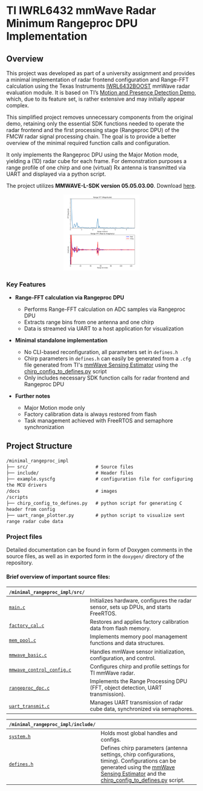 # TI IWRL6432 mmWave Radar Minimum Rangeproc DPU Implementation

## Overview  
This project was developed as part of a university assignment and provides a minimal implementation of radar frontend configuration and Range-FFT calculation using the Texas Instruments [IWRL6432BOOST](https://www.ti.com/tool/IWRL6432BOOST) mmWave radar evaluation module. It is based on TI’s [Motion and Presence Detection Demo](https://dev.ti.com/tirex/explore/node?node=A__AGKSp6XJSIVonQK9nNyYLg__MMWAVE-L-SDK__BHQ90AU__LATEST), which, due to its feature set, is rather extensive and may initially appear complex.

This simplified project removes unnecessary components from the original demo, retaining only the essential SDK functions needed to operate the radar frontend and the first processing stage (Rangeproc DPU) of the FMCW radar signal processing chain. The goal is to provide a better overview of the minimal required function calls and configuration.

It only implements the Rangeproc DPU using the Major Motion mode, yielding a (1D) radar cube for each frame. For demonstration purposes a range profile of one chirp and one (virtual) Rx antenna is transmitted via UART and displayed via a python script.


The project utilizes **MMWAVE-L-SDK version 05.05.03.00**. Download [here](https://www.ti.com/tool/download/MMWAVE-L-SDK).  

<div style="text-align: center;">
  <img src="docs/images/range-FFT_mag.png" alt="screenshot of python script" width="40%"/>
</div>

### Key Features  

- **Range-FFT calculation via Rangeproc DPU**  
  - Performs Range-FFT calculation on ADC samples via Rangeproc DPU
  - Extracts range bins from one antenna and one chirp
  - Data is streamed via UART to a host application for visualization

- **Minimal standalone implementation**  
  - No CLI-based reconfiguration, all parameters set in `defines.h`
  - Chirp parameters in `defines.h` can easily be generated from a `.cfg` file generated from TI's [mmWave Sensing Estimator](https://dev.ti.com/gallery/view/mmwave/mmWaveSensingEstimator/ver/2.4.0/) using the [chirp_config_to_defines.py](/scripts/chirp_config_to_defines.py) script
  - Only includes necessary SDK function calls for radar frontend and Rangeproc DPU 

- **Further notes**
  - Major Motion mode only
  - Factory calibration data is always restored from flash
  - Task management achieved with FreeRTOS and semaphore synchronization

## Project Structure

```
/minimal_rangeproc_impl
├── src/                         # Source files
├── include/                     # Header files
├── example.syscfg               # configuration file for configuring the MCU drivers
/docs                            # images       
/scripts 
├── chirp_config_to_defines.py   # python script for generating C header from config
├── uart_range_plotter.py        # python script to visualize sent range radar cube data
```

### Project files

Detailed documentation can be found in form of Doxygen comments in the source files, as well as in exported form in the `doxygen/` directory of the repository.

#### **Brief overview of important source files:**


| `/minimal_rangeproc_impl/src/`                  |  |
|-----------------------|-------------|
| [`main.c`](/minimal_rangeproc_impl/src/main.c)             | Initializes hardware, configures the radar sensor, sets up DPUs, and starts FreeRTOS. |
| [`factory_cal.c`](/minimal_rangeproc_impl/src/factory_cal.c)      | Restores and applies factory calibration data from flash memory. |
| [`mem_pool.c`](/minimal_rangeproc_impl/src/mem_pool.c)        | Implements memory pool management functions and data structures. |
| [`mmwave_basic.c`](/minimal_rangeproc_impl/src/mmwave_basic.c)    | Handles mmWave sensor initialization, configuration, and control. |
| [`mmwave_control_config.c`](/minimal_rangeproc_impl/src/mmwave_control_config.c) | Configures chirp and profile settings for TI mmWave radar. |
| [`rangeproc_dpc.c`](/minimal_rangeproc_impl/src/rangeproc_dpc.c)   | Implements the Range Processing DPU (FFT, object detection, UART transmission). |
| [`uart_transmit.c`](/minimal_rangeproc_impl/src/uart_transmit.c)   | Manages UART transmission of radar cube data, synchronized via semaphores. |


| `/minimal_rangeproc_impl/include/`           |  |
|--------------|-------------|
| [`system.h`](./minimal_rangeproc_impl/include/system.h)  | Holds most global handles and configs. |
| [`defines.h`](./minimal_rangeproc_impl/include/defines.h)  | Defines chirp parameters (antenna settings, chirp configurations, timing). Configurations can be generated using the [mmWave Sensing Estimator](https://dev.ti.com/gallery/view/mmwave/mmWaveSensingEstimator/ver/2.4.0/) and the [chirp_config_to_defines.py](/scripts/chirp_config_to_defines.py) script. |
